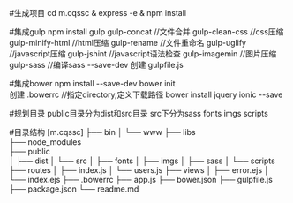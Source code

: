 #生成项目
    cd m.cqssc & express -e & npm install

#集成gulp
    npm install gulp 
                gulp-concat                         //文件合并
                gulp-clean-css                      //css压缩
                gulp-minify-html                    //html压缩
                gulp-rename                         //文件重命名
                gulp-uglify                         //javascript压缩
                gulp-jshint                         //javascript语法检查
                gulp-imagemin                       //图片压缩
                gulp-sass                           //编译sass
            --save-dev
    创建 gulpfile.js

#集成bower
    npm install --save-dev
    bower init      
    创建 .bowerrc                                   //指定directory,定义下载路径
    bower install jquery ionic --save

#规划目录
    public目录分为dist和src目录
    src下分为sass fonts imgs scripts

#目录结构
    [m.cqssc]
        ├── bin
        │   └── www
        ├── libs  
        ├── node_modules                                                                      
        ├── public                                        
        │   ├── dist
        │   └── src
        │       ├── fonts
        │       ├── imgs
        │       ├── sass
        │       └── scripts
        ├── routes
        │   ├── index.js
        │   └── users.js
        ├── views
        │   ├── error.ejs
        │   └── index.ejs
        ├── .bowerrc
        ├── app.js
        ├── bower.json
        ├── gulpfile.js                                       
        ├── package.json
        └── readme.md